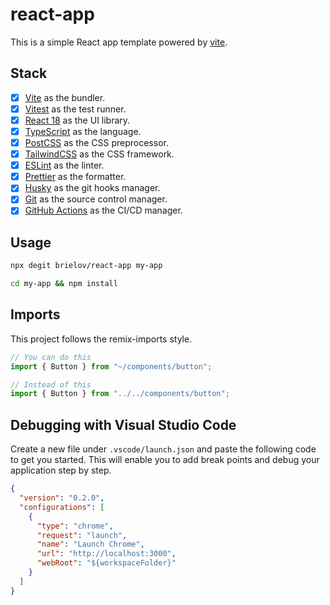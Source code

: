 # react-app

This is a simple React app template powered by [vite](https://vitejs.dev).

## Stack

- [x] [Vite](https://vitejs.dev) as the bundler.
- [x] [Vitest](https://vitest.dev) as the test runner.
- [x] [React 18](https://reactjs.org) as the UI library.
- [x] [TypeScript](https://www.typescriptlang.org) as the language.
- [x] [PostCSS](https://postcss.org) as the CSS preprocessor.
- [x] [TailwindCSS](https://tailwindcss.com) as the CSS framework.
- [x] [ESLint](https://eslint.org) as the linter.
- [x] [Prettier](https://prettier.io) as the formatter.
- [x] [Husky](https://typicode.github.io/husky) as the git hooks manager.
- [x] [Git](https://git-scm.com) as the source control manager.
- [x] [GitHub Actions](https://github.com/features/actions) as the CI/CD manager.

## Usage

```sh
npx degit brielov/react-app my-app

cd my-app && npm install
```

## Imports

This project follows the remix-imports style.

```ts
// You can do this
import { Button } from "~/components/button";

// Instead of this
import { Button } from "../../components/button";
```

## Debugging with Visual Studio Code

Create a new file under `.vscode/launch.json` and paste the following code to get you started. This will enable you to add break points and debug your application step by step.

```json
{
  "version": "0.2.0",
  "configurations": [
    {
      "type": "chrome",
      "request": "launch",
      "name": "Launch Chrome",
      "url": "http://localhost:3000",
      "webRoot": "${workspaceFolder}"
    }
  ]
}
```
